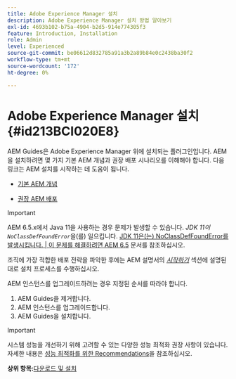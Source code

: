 ```yaml
---
title: Adobe Experience Manager 설치
description: Adobe Experience Manager 설치 방법 알아보기
exl-id: 4693b102-b75a-4904-b2d5-914e774305f3
feature: Introduction, Installation
role: Admin
level: Experienced
source-git-commit: be06612d832785a91a3b2a89b84e0c2438ba30f2
workflow-type: tm+mt
source-wordcount: '172'
ht-degree: 0%

---
```


# Adobe Experience Manager 설치 {#id213BCI020E8}

AEM Guides은 Adobe Experience Manager 위에 설치되는 플러그인입니다. AEM을 설치하려면 몇 가지 기본 AEM 개념과 권장 배포 시나리오를 이해해야 합니다. 다음 링크는 AEM 설치를 시작하는 데 도움이 됩니다.

- [기본 AEM 개념](https://helpx.adobe.com/experience-manager/6-5/sites/deploying/using/deploy.html#BasicConcepts)

- [권장 AEM 배포](https://helpx.adobe.com/experience-manager/6-5/sites/deploying/using/recommended-deploys.html)


>[!IMPORTANT]
>
> AEM 6.5.x에서 Java 11을 사용하는 경우 문제가 발생할 수 있습니다. *JDK 11이`NoClassDefFoundError`*&#x200B;을(를) 일으킵니다. [JDK 11은(는) NoClassDefFoundError를 발생시킵니다. \| 이 문제를 해결하려면 AEM 6.5](https://helpx.adobe.com/experience-manager/kb/jdk-11-causes-noclassdeffounderror---aem-6-5.html) 문서를 참조하십시오.

조직에 가장 적합한 배포 전략을 파악한 후에는 AEM 설명서의 *[시작하기](https://helpx.adobe.com/experience-manager/6-5/sites/deploying/using/deploy.html#GettingStarted)* 섹션에 설명된 대로 설치 프로세스를 수행하십시오.

AEM 인스턴스를 업그레이드하려는 경우 지정된 순서를 따라야 합니다.

1. AEM Guides을 제거합니다.
1. AEM 인스턴스를 업그레이드합니다.
1. AEM Guides을 설치합니다.

>[!IMPORTANT]
>
> 시스템 성능을 개선하기 위해 고려할 수 있는 다양한 성능 최적화 권장 사항이 있습니다. 자세한 내용은 [성능 최적화를 위한 Recommendations](download-install-recommend-perf-optimiz.md#)을 참조하십시오.

**상위 항목:**[&#x200B;다운로드 및 설치](download-install.md)
